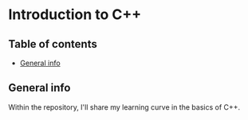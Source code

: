 # Introduction to C++

## Table of contents

- [General info](#general-info)

## General info

Within the repository, I'll share my learning curve in the basics of C++.